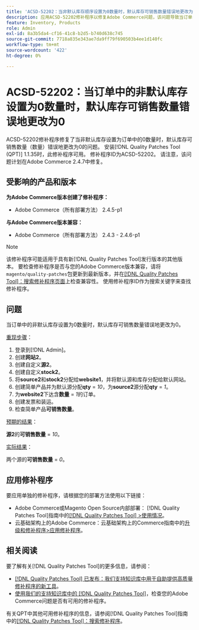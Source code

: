 ```yaml
---
title: 'ACSD-52202：当非默认库存顺序设置为0数量时，默认库存可销售数量错误地更改为0'
description: 应用ACSD-52202修补程序以修复Adobe Commerce问题，该问题导致当订单中的非默认库存数量设置为0数量时，默认库存可销售数量错误地更改为0。
feature: Inventory, Products
role: Admin
exl-id: 8a3b5da4-cf16-41c8-b2d5-b740d638c745
source-git-commit: 7718a835e343ae7da9ff79f690503b4ee1d140fc
workflow-type: tm+mt
source-wordcount: '422'
ht-degree: 0%

---
```


# ACSD-52202：当订单中的非默认库存设置为0数量时，默认库存可销售数量错误地更改为0

ACSD-52202修补程序修复了当非默认库存设置为订单中的0数量时，默认库存可销售数量（数量）错误地更改为0的问题。 安装[!DNL Quality Patches Tool (QPT)] 1.1.35时，此修补程序可用。 修补程序ID为ACSD-52202。 请注意，该问题计划在Adobe Commerce 2.4.7中修复。

## 受影响的产品和版本

**为Adobe Commerce版本创建了修补程序：**

* Adobe Commerce（所有部署方法） 2.4.5-p1

**与Adobe Commerce版本兼容：**

* Adobe Commerce（所有部署方法） 2.4.3 - 2.4.6-p1

>[!NOTE]
>
>该修补程序可能适用于具有新[!DNL Quality Patches Tool]发行版本的其他版本。 要检查修补程序是否与您的Adobe Commerce版本兼容，请将`magento/quality-patches`包更新到最新版本，并在[[!DNL Quality Patches Tool]：搜索修补程序页面](https://experienceleague.adobe.com/tools/commerce-quality-patches/index.html)上检查兼容性。 使用修补程序ID作为搜索关键字来查找修补程序。

## 问题

当订单中的非默认库存设置为0数量时，默认库存可销售数量错误地更改为0。

<u>重现步骤</u>：

1. 登录到[!DNL Admin]。
1. 创建&#x200B;**网站2**。
1. 创建自定义&#x200B;**源2**。
1. 创建自定义&#x200B;**stock2**。
1. 将&#x200B;**source2**&#x200B;和&#x200B;**stock2**&#x200B;分配给&#x200B;**website1**，并将默认源和库存分配给默认网站。
1. 创建简单产品并为默认源分配&#x200B;**qty** = *10*，为&#x200B;**source2**&#x200B;源分配&#x200B;**qty** = *1*。
1. 为&#x200B;**website2**&#x200B;下达含&#x200B;**数量** = *1*&#x200B;的订单。
1. 创建发票和装运。
1. 检查简单产品&#x200B;**可销售数量**。

<u>预期的结果</u>：

**源2**&#x200B;的&#x200B;**可销售数量** = *10*。

<u>实际结果</u>：

两个源的&#x200B;**可销售数量** = *0*。

## 应用修补程序

要应用单独的修补程序，请根据您的部署方法使用以下链接：

* Adobe Commerce或Magento Open Source内部部署： [!DNL Quality Patches Tool]指南中的[[!DNL Quality Patches Tool] >使用情况](https://experienceleague.adobe.com/docs/commerce-operations/tools/quality-patches-tool/usage.html)。
* 云基础架构上的Adobe Commerce：云基础架构上的Commerce指南中的[升级和修补程序>应用修补程序](https://experienceleague.adobe.com/docs/commerce-cloud-service/user-guide/develop/upgrade/apply-patches.html)。

## 相关阅读

要了解有关[!DNL Quality Patches Tool]的更多信息，请参阅：

* [[!DNL Quality Patches Tool] 已发布：我们支持知识库中用于自助提供高质量修补程序的新工具](/help/announcements/adobe-commerce-announcements/magento-quality-patches-released-new-tool-to-self-serve-quality-patches.md)。
* [使用我们的支持知识库中的 [!DNL Quality Patches Tool]](/help/support-tools/patches-available-in-qpt-tool/check-patch-for-magento-issue-with-magento-quality-patches.md)，检查您的Adobe Commerce问题是否有可用的修补程序。

有关QPT中其他可用修补程序的信息，请参阅[!DNL Quality Patches Tool]指南中的[[!DNL Quality Patches Tool]：搜索修补程序](https://experienceleague.adobe.com/tools/commerce-quality-patches/index.html)。
